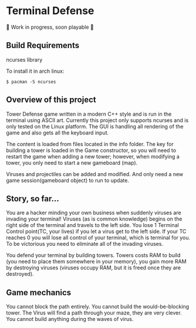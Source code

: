 Terminal Defense
===============

:snail:
Work in progress, soon playable
:snail:

## Build Requirements ##
ncurses library

To install it in arch linux:

	$ pacman -S ncurses

## Overview of this project ##
Tower Defense game written in a modern C++ style and is run in the terminal using ASCII art. Currently this project only supports ncurses and is only tested on the Linux platform.
The GUI is handling all rendering of the game and also gets all the keyboard input.

The content is loaded from files located in the info folder.
The key for building a tower is loaded in the Game constructor, so you will need to restart the game when adding a new tower; however, when modifying a tower, you only need to start a new gameboard (map). 

Viruses and projectiles can be added and modified. And only need a new game session(gameboard object) to run to update.

## Story, so far... ##
You are a hacker minding your own business when suddenly viruses are invading your terminal!
Viruses (as is common knowledge) begins on the right side of the terminal and travels to the left side.
You lose 1 Terminal Control point(TC, your lives) if you let a virus get to the left side.
If your TC reaches 0 you will lose all control of your terminal, which is terminal for you.
To be victorious you need to eliminate all of the invading viruses.

You defend your terminal by building towers.
Towers costs RAM to build (you need to place them somewhere in your memory), you gain more RAM by destroying viruses (viruses occupy RAM, but it is freed once they are destroyed).

## Game mechanics ##
You cannot block the path entirely. You cannot build the would-be-blocking tower.
The Virus will find a path through your maze, they are very clever.
You cannot build anything during the waves of virus.
